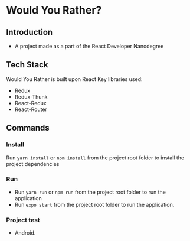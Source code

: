 # Would You Rather?

## Introduction

- A project made as a part of the React Developer Nanodegree

## Tech Stack

Would You Rather is built upon React
Key libraries used:

- Redux
- Redux-Thunk
- React-Redux
- React-Router

## Commands

### Install

Run `yarn install` or `npm install` from the project root folder to install the project dependencies

### Run

- Run `yarn run` or `npm run` from the project root folder to run the application
- Run `expo start` from the project root folder to run the application.


### Project test
- Android. 

